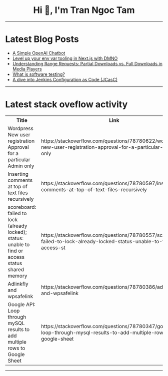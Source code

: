<h1 align="center">Hi 👋, I'm Tran Ngoc Tam</h1>

---

# Latest Blog Posts 
<!-- BLOG-POST-LIST:START -->
- [A Simple OpenAI Chatbot](https://dev.to/vietjovi/a-simple-openai-chatbot-5ap)
- [Level up your env var tooling in Next.js with DMNO](https://dev.to/theoephraim/level-up-your-env-var-tooling-in-nextjs-with-dmno-2d43)
- [Understanding Range Requests: Partial Downloads vs. Full Downloads in Media Players](https://dev.to/rajasekhar_beemireddy_cb8/understanding-range-requests-partial-downloads-vs-full-downloads-in-media-players-4661)
- [What is software testing?](https://dev.to/imranc07/what-is-software-testing-33)
- [A dive into Jenkins Configuration as Code &lpar;JCasC&rpar;](https://dev.to/selmaguedidi/a-dive-into-jenkins-configuration-as-code-jcasc-4dj0)
<!-- BLOG-POST-LIST:END -->

---

# Latest stack oveflow activity
<table>
  <tr><th>Title</th><th>Link</th></tr>
  <!-- STACKOVERFLOW:START --><tr><td>Wordpress New user registration Approval for a particular Admin only</td><td>https://stackoverflow.com/questions/78780622/wordpress-new-user-registration-approval-for-a-particular-admin-only</td></tr><tr><td>Inserting comments at top of text files recursively</td><td>https://stackoverflow.com/questions/78780597/inserting-comments-at-top-of-text-files-recursively</td></tr><tr><td>scoreboard: failed to lock &lpar;already locked&rpar;; status: unable to find or access status shared memory</td><td>https://stackoverflow.com/questions/78780557/scoreboard-failed-to-lock-already-locked-status-unable-to-find-or-access-st</td></tr><tr><td>Adlinkfly and wpsafelink</td><td>https://stackoverflow.com/questions/78780386/adlinkfly-and-wpsafelink</td></tr><tr><td>Google API: Loop through mySQL results to add multiple rows to Google Sheet</td><td>https://stackoverflow.com/questions/78780347/google-api-loop-through-mysql-results-to-add-multiple-rows-to-google-sheet</td></tr><!-- STACKOVERFLOW:END -->
</table>

---



